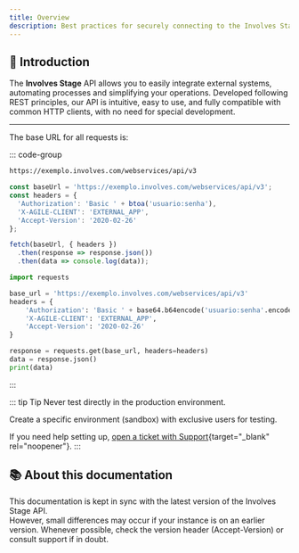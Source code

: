 ```yaml
---
title: Overview
description: Best practices for securely connecting to the Involves Stage API.
---
```


## 🚀 Introduction

The **Involves Stage** API allows you to easily integrate external systems, automating processes and simplifying your operations.
Developed following REST principles, our API is intuitive, easy to use, and fully compatible with common HTTP clients, with no need for special development.

---

The base URL for all requests is:

::: code-group

```bash [Base URL]
https://exemplo.involves.com/webservices/api/v3
```

```javascript [Basic example]
const baseUrl = 'https://exemplo.involves.com/webservices/api/v3';
const headers = {
  'Authorization': 'Basic ' + btoa('usuario:senha'),
  'X-AGILE-CLIENT': 'EXTERNAL_APP',
  'Accept-Version': '2020-02-26'
};

fetch(baseUrl, { headers })
  .then(response => response.json())
  .then(data => console.log(data));
```

```python [Basic example]
import requests

base_url = 'https://exemplo.involves.com/webservices/api/v3'
headers = {
    'Authorization': 'Basic ' + base64.b64encode('usuario:senha'.encode()).decode(),
    'X-AGILE-CLIENT': 'EXTERNAL_APP',
    'Accept-Version': '2020-02-26'
}

response = requests.get(base_url, headers=headers)
data = response.json()
print(data)
```

:::

::: tip Tip
Never test directly in the production environment.

Create a specific environment (sandbox) with exclusive users for testing.

If you need help setting up, [open a ticket with Support](https://help.involves.com/hc/pt-br/requests/new){target="_blank" rel="noopener"}.
:::

## 📚 About this documentation

This documentation is kept in sync with the latest version of the Involves Stage API.<br />
However, small differences may occur if your instance is on an earlier version.
Whenever possible, check the version header (Accept-Version) or consult support if in doubt.
